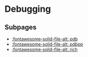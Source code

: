 Debugging
===

Subpages
---
- [:fontawesome-solid-file-alt: pdb](pdb.md)
- [:fontawesome-solid-file-alt: pdbpp](pdbpp.md)
- [:fontawesome-solid-file-alt: rich](rich.md)
